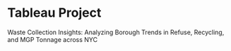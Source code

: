 # Tableau Project
 Waste Collection Insights: Analyzing Borough Trends in Refuse, Recycling, and MGP Tonnage across NYC
